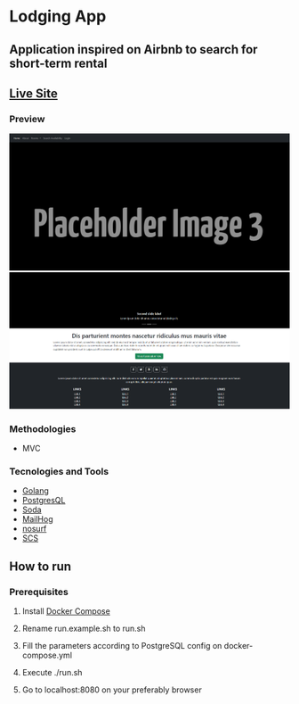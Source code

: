 # Lodging App

## Application inspired on Airbnb to search for short-term rental

## [Live Site](https://go-lodging.onrender.com/)

### Preview

![Application Preview 1](/Documentation/Preview1.png)
![Application Preview 2](/Documentation/Preview2.png)

### Methodologies

- MVC

### Tecnologies and Tools

- [Golang](https://go.dev/)
- [PostgresQL](https://www.postgresql.org/)
- [Soda](https://gobuffalo.io/documentation/database/soda/)
- [MailHog](https://github.com/mailhog/MailHog)
- [nosurf](https://pkg.go.dev/github.com/justinas/nosurf@v1.1.1)
- [SCS](https://pkg.go.dev/github.com/alexedwards/scs/v2@v2.5.0)

## How to run

### Prerequisites

1. Install [Docker Compose](https://docs.docker.com/compose/gettingstarted/)

2. Rename run.example.sh to run.sh

3. Fill the parameters according to PostgreSQL config on docker-compose.yml

4. Execute ./run.sh

5. Go to localhost:8080 on your preferably browser
